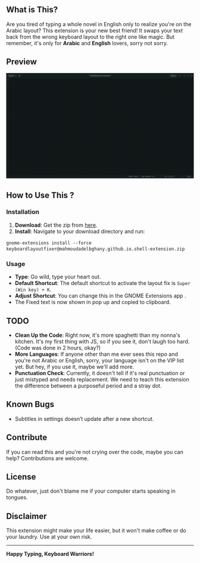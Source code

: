 ## What  is This?

Are you tired of typing a whole novel in English only to realize you're on the Arabic layout? This extension is your new best friend! It swaps your text back from the wrong keyboard layout to the right one like magic. But remember, it's only for **Arabic** and **English** lovers, sorry not sorry.

## Preview
![Preview of the Extension in Action](preview.gif)

## How to Use This ?
### Installation
1. **Download**: Get the zip from [here](https://github.com/MahmoudAdelbghany/keyboardlayoutfixer/releases/download/V1.0.1/keyboardlayoutfixer@mahmoudadelbghany.github.io.shell-extension.zip).
2. **Install**: Navigate to your download directory and run:
   
```shell
gnome-extensions install --force keyboardlayoutfixer@mahmoudadelbghany.github.io.shell-extension.zip
```
   
  
### Usage
- **Type**: Go wild, type your heart out.
- **Default Shortcut**: The default shortcut to activate the layout fix is `Super (Win key) + K`. 
- **Adjust Shortcut**: You can change this in the GNOME Extensions app .
- The Fixed text is now shown in pop up and copied to clipboard.

## TODO 
- **Clean Up the Code**: Right now, it's more spaghetti than my nonna's kitchen. It's my first thing with JS, so if you see it, don't laugh too hard. (Code was done in 2 hours, okay?)
- **More Languages**: If anyone other than me ever sees this repo and you're not Arabic or English, sorry, your language isn't on the VIP list yet. But hey, if you use it, maybe we'll add more.
- **Punctuation Check**: Currently, it doesn't tell if it's real punctuation or just mistyped and needs replacement. We need to teach this extension the difference between a purposeful period and a stray dot.

## Known Bugs 
- Subtitles in settings  doesn’t update  after a new shortcut.

## Contribute
If you can read this and you're not crying over the code, maybe you can help? Contributions are welcome.

## License
Do whatever, just don't blame me if your computer starts speaking in tongues.

## Disclaimer
This extension might make your life easier, but it won't make coffee or do your laundry. Use at your own risk. 

---

**Happy Typing, Keyboard Warriors!**
